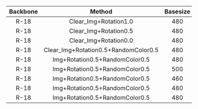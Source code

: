 | Backbone | Method |Basesize|Epoch|Segmodel | pixACC | mIOU |
|:-----:|:-----:|:-------:|:-----:|:-----:|:-----:|:-----:|
|R-18|Clear_Img+Rotation1.0| 480 | 60 |Deeplabv3|96.131|91.316|
|R-18|Clear_Img+Rotation0.5| 480 |60 |Deeplabv3|96.483|92.016|
|R-18|Clear_Img+Rotation0.0| 480 |60 |Deeplabv3|96.607|91.828|
|R-18|Clear_Img+Rotation0.5+RandomColor0.5| 480 |60 |Deeplabv3|96.139|92.335|
|R-18|Img+Rotation0.5+RandomColor0.5| 480 | 60 |Deeplabv3|97.371|93.330|
|R-18|Img+Rotation0.5+RandomColor0.5| 500 | 60 |Deeplabv3|96.861|92.224|
|R-18|Img+Rotation0.5+RandomColor0.5| 460 | 60 |Deeplabv3|97.735|92.883|
|R-18|Img+Rotation0.5+RandomColor0.5| 480 | 80 |Deeplabv3|96.851|92.668|
|R-18|Img+Rotation0.5+RandomColor0.5| 480 | 40 |Deeplabv3|97.221|92.580|


